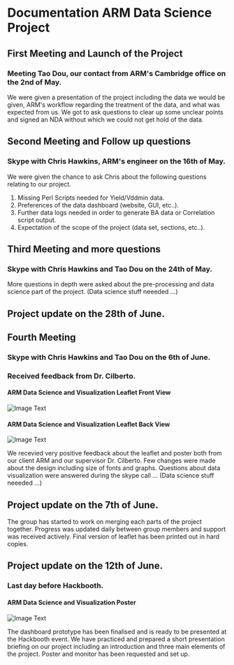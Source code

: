 # Documentation ARM Data Science Project
## First Meeting and Launch of the Project
### Meeting Tao Dou, our contact from ARM's Cambridge office on the 2nd of May.

We were given a presentation of the project including the data we would be given, ARM's workflow regarding the treatment of the data, and what was expected from us. We got to ask questions to clear up some unclear points and signed an NDA without which we could not get hold of the data. 
 
 
 

## Second Meeting and Follow up questions
### Skype with Chris Hawkins, ARM's engineer on the 16th of May.

We were given the chance to ask Chris about the following questions relating to our project. 
1. Missing Perl Scripts needed for Yield/Vddmin data.
2. Preferences of the data dashboard (website, GUI, etc..).
3. Further data logs needed in order to generate BA data or Correlation script output.
4. Expectation of the scope of the project (data set, sections, etc..).

## Third Meeting and more questions
### Skype with Chris Hawkins and Tao Dou on the 24th of May.

More questions in depth were asked about the pre-processing and data science part of the project. 
(Data science stuff neeeded ...) 
 

## Project update on the 28th of June.



## Fourth Meeting 
### Skype with Chris Hawkins and Tao Dou on the 6th of June.
### Received feedback from Dr. Cilberto.

#### ARM Data Science and Visualization Leaflet Front View
![Image Text](https://github.com/tanyuzhuo/arm/blob/master/Images/ARM%20leaflet%201.PNG)

#### ARM Data Science and Visualization Leaflet Back View
![Image Text](https://github.com/tanyuzhuo/arm/blob/master/Images/ARM%20leaflet%202.PNG)

We recevied very positive feedback about the leaflet and poster both from our client ARM and our supervisor Dr. Cilberto. Few changes were made about the design including size of fonts and graphs. Questions about data visualization were answered during the skype call ... (Data science stuff neeeded ...) 


## Project update on the 7th of June.

The group has started to work on merging each parts of the project together. Progress was updated daily between group members and support was received actively. Final version of leaflet has been printed out in hard copies. 

## Project update on the 12th of June.
### Last day before Hackbooth.

#### ARM Data Science and Visualization Poster
![Image Text](https://github.com/tanyuzhuo/arm/blob/master/Images/ARM%20poster.PNG)

The dashboard prototype has been finalised and is ready to be presented at the Hackbooth event. We have practiced and prepared a short presentation briefing on our project including an introduction and three main elements of the project. Poster and monitor has been requested and set up.
